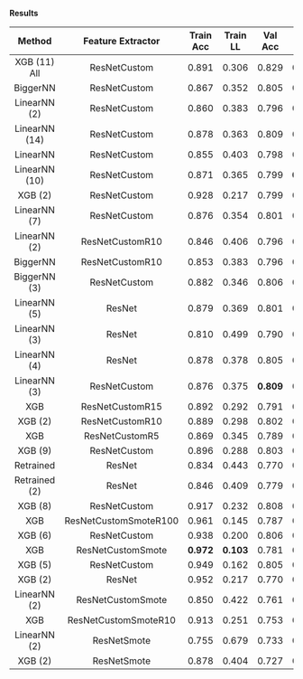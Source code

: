 **Results**
  
| Method             |   Feature Extractor   | Train Acc | Train LL  |  Val Acc  |   Val LL  |  Test Acc |  Test LL  |   Cmp LL   |
| :----------------: | :-------------------: | :-------: | :-------: | :-------: | :-------: | :-------: | :-------: | :--------: |
| XGB (11) All       | ResNetCustom          |   0.891   |   0.306   |   0.829   |   0.459   |   0.825   |   0.450   |     -      |
| BiggerNN           | ResNetCustom          |   0.867   |   0.352   |   0.805   |   0.538   |   0.805   | **0.499** |   0.5290   |
| LinearNN (2)       | ResNetCustom          |   0.860   |   0.383   |   0.796   |   0.528   |   0.802   |   0.500   | **0.5201** |
| LinearNN (14)      | ResNetCustom          |   0.878   |   0.363   |   0.809   |   0.519   |   0.804   |   0.501   |     -      |
| LinearNN           | ResNetCustom          |   0.855   |   0.403   |   0.798   |   0.529   |   0.801   |   0.505   |   0.5231   |
| LinearNN (10)      | ResNetCustom          |   0.871   |   0.365   |   0.799   | **0.525** | **0.806** |   0.508   |     -      |
| XGB (2)            | ResNetCustom          |   0.928   |   0.217   |   0.799   |   0.565   |   0.805   |   0.517   |     -      |
| LinearNN (7)       | ResNetCustom          |   0.876   |   0.354   |   0.801   |   0.534   |   0.802   |   0.524   |     -      |
| LinearNN (2)       | ResNetCustomR10       |   0.846   |   0.406   |   0.796   |   0.548   |   0.800   |   0.521   |     -      |
| BiggerNN           | ResNetCustomR10       |   0.853   |   0.383   |   0.796   |   0.558   |   0.791   |   0.526   |     -      |
| BiggerNN (3)       | ResNetCustom          |   0.882   |   0.346   |   0.806   |   0.537   |   0.802   |   0.531   |     -      |
| LinearNN (5)       | ResNet                |   0.879   |   0.369   |   0.801   |   0.547   |   0.798   |   0.533   |     -      |
| LinearNN (3)       | ResNet                |   0.810   |   0.499   |   0.790   |   0.561   |   0.793   |   0.535   |     -      |
| LinearNN (4)       | ResNet                |   0.878   |   0.378   |   0.805   |   0.549   |   0.801   |   0.536   |     -      |
| LinearNN (3)       | ResNetCustom          |   0.876   |   0.375   | **0.809** |   0.541   |   0.800   |   0.537   |     -      |
| XGB                | ResNetCustomR15       |   0.892   |   0.292   |   0.791   |   0.575   |   0.796   |   0.541   |     -      |
| XGB (2)            | ResNetCustomR10       |   0.889   |   0.298   |   0.802   |   0.574   |   0.805   |   0.541   |     -      |
| XGB                | ResNetCustomR5        |   0.869   |   0.345   |   0.789   |   0.582   |   0.798   |   0.547   |     -      |
| XGB (9)            | ResNetCustom          |   0.896   |   0.288   |   0.803   |   0.550   |   0.804   |   0.550   |     -      |
| Retrained          | ResNet                |   0.834   |   0.443   |   0.770   |   0.590   |   0.785   |   0.553   |     -      |
| Retrained (2)      | ResNet                |   0.846   |   0.409   |   0.779   |   0.588   |   0.793   |   0.556   |     -      |
| XGB (8)            | ResNetCustom          |   0.917   |   0.232   |   0.808   |   0.551   |   0.806   |   0.559   |     -      |
| XGB                | ResNetCustomSmoteR100 |   0.961   |   0.145   |   0.787   |   0.595   |   0.786   |   0.567   |     -      |
| XGB (6)            | ResNetCustom          |   0.938   |   0.200   |   0.806   |   0.571   |   0.804   |   0.574   |     -      |
| XGB                | ResNetCustomSmote     | **0.972** | **0.103** |   0.781   |   0.623   |   0.798   |   0.574   |     -      |
| XGB (5)            | ResNetCustom          |   0.949   |   0.162   |   0.805   |   0.577   |   0.804   |   0.581   |     -      |
| XGB (2)            | ResNet                |   0.952   |   0.217   |   0.770   |   0.596   |   0.778   |   0.582   |     -      |
| LinearNN (2)       | ResNetCustomSmote     |   0.850   |   0.422   |   0.761   |   0.590   |   0.778   |   0.583   |     -      |
| XGB                | ResNetCustomSmoteR10  |   0.913   |   0.251   |   0.753   |   0.672   |   0.760   |   0.630   |     -      |
| LinearNN (2)       | ResNetSmote           |   0.755   |   0.679   |   0.733   |   0.721   |   0.753   |   0.705   |     -      |
| XGB (2)            | ResNetSmote           |   0.878   |   0.404   |   0.727   |   0.769   |   0.722   |   0.738   |     -      |
